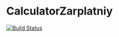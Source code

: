 # CalculatorZarplatniy
[![Build Status](https://travis-ci.com/18130146/CalculatorZarplatniy.svg?branch=master)](https://travis-ci.com/18130146/CalculatorZarplatniy)
